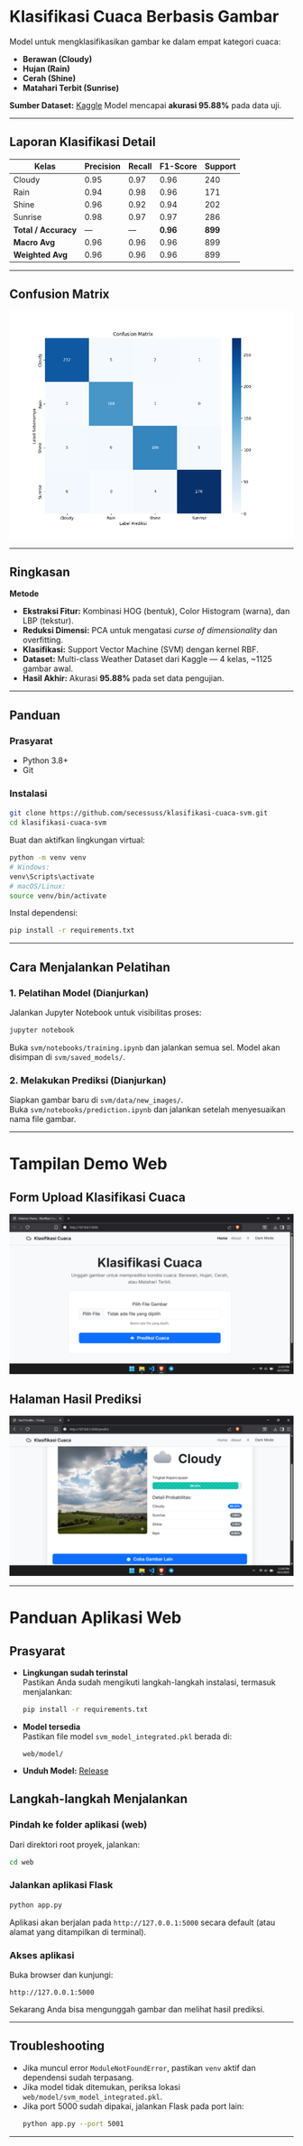 # Klasifikasi Cuaca Berbasis Gambar

Model untuk mengklasifikasikan gambar ke dalam empat kategori cuaca:

- **Berawan (Cloudy)**
- **Hujan (Rain)**
- **Cerah (Shine)**
- **Matahari Terbit (Sunrise)**

**Sumber Dataset:** [Kaggle](https://www.kaggle.com/datasets/pratik2901/multiclass-weather-dataset)
Model mencapai **akurasi 95.88%** pada data uji.

---

## Laporan Klasifikasi Detail

| Kelas    | Precision | Recall | F1-Score | Support |
|----------|-----------|--------|----------|---------|
| Cloudy   | 0.95      | 0.97   | 0.96     | 240     |
| Rain     | 0.94      | 0.98   | 0.96     | 171     |
| Shine    | 0.96      | 0.92   | 0.94     | 202     |
| Sunrise  | 0.98      | 0.97   | 0.97     | 286     |
| **Total / Accuracy** | — | — | **0.96** | **899** |
| **Macro Avg** | 0.96 | 0.96 | 0.96 | 899 |
| **Weighted Avg** | 0.96 | 0.96 | 0.96 | 899 |

---

## Confusion Matrix
![Confusion Matrix](svm/experiments/results/confusion_matrix.png)

---

## Ringkasan

**Metode**
- **Ekstraksi Fitur:** Kombinasi HOG (bentuk), Color Histogram (warna), dan LBP (tekstur).
- **Reduksi Dimensi:** PCA untuk mengatasi *curse of dimensionality* dan overfitting.
- **Klasifikasi:** Support Vector Machine (SVM) dengan kernel RBF.
- **Dataset:** Multi-class Weather Dataset dari Kaggle — 4 kelas, ~1125 gambar awal.
- **Hasil Akhir:** Akurasi **95.88%** pada set data pengujian.

---

## Panduan

### Prasyarat
- Python 3.8+
- Git

### Instalasi

```bash
git clone https://github.com/secessuss/klasifikasi-cuaca-svm.git
cd klasifikasi-cuaca-svm
```

Buat dan aktifkan lingkungan virtual:

```bash
python -m venv venv
# Windows:
venv\Scripts\activate
# macOS/Linux:
source venv/bin/activate
```

Instal dependensi:

```bash
pip install -r requirements.txt
```

---

## Cara Menjalankan Pelatihan

### 1. Pelatihan Model (Dianjurkan)
Jalankan Jupyter Notebook untuk visibilitas proses:

```bash
jupyter notebook
```

Buka `svm/notebooks/training.ipynb` dan jalankan semua sel. Model akan disimpan di `svm/saved_models/`.

### 2. Melakukan Prediksi (Dianjurkan)
Siapkan gambar baru di `svm/data/new_images/`.  
Buka `svm/notebooks/prediction.ipynb` dan jalankan setelah menyesuaikan nama file gambar.

---

# Tampilan Demo Web

## Form Upload Klasifikasi Cuaca
![Form Upload Klasifikasi Cuaca](docs/images/demo1.png)

## Halaman Hasil Prediksi
![Hasil Prediksi Klasifikasi Cuaca](docs/images/demo2.png)

---

# Panduan Aplikasi Web

## Prasyarat

- **Lingkungan sudah terinstal**  
  Pastikan Anda sudah mengikuti langkah-langkah instalasi, termasuk menjalankan:
  ```bash
  pip install -r requirements.txt
  ```

- **Model tersedia**  
  Pastikan file model `svm_model_integrated.pkl` berada di:
  ```
  web/model/
  ```

- **Unduh Model:** [Release](https://github.com/secessuss/klasifikasi-cuaca-svm/releases)

## Langkah-langkah Menjalankan

### Pindah ke folder aplikasi (web)
Dari direktori root proyek, jalankan:
```bash
cd web
```

### Jalankan aplikasi Flask
```bash
python app.py
```

Aplikasi akan berjalan pada `http://127.0.0.1:5000` secara default (atau alamat yang ditampilkan di terminal).

### Akses aplikasi
Buka browser dan kunjungi:
```
http://127.0.0.1:5000
```

Sekarang Anda bisa mengunggah gambar dan melihat hasil prediksi.

---

## Troubleshooting

- Jika muncul error `ModuleNotFoundError`, pastikan `venv` aktif dan dependensi sudah terpasang.  
- Jika model tidak ditemukan, periksa lokasi `web/model/svm_model_integrated.pkl`.  
- Jika port 5000 sudah dipakai, jalankan Flask pada port lain:
  ```bash
  python app.py --port 5001
  ```

---